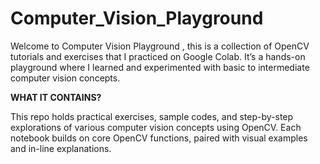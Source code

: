 # Computer_Vision_Playground

Welcome to Computer Vision Playground , this is a collection of OpenCV tutorials and exercises that I practiced on Google Colab. It’s a hands-on playground where I learned and experimented with basic to intermediate computer vision concepts.

**WHAT IT CONTAINS?**

This repo holds practical exercises, sample codes, and step-by-step explorations of various computer vision concepts using OpenCV. Each notebook builds on core OpenCV functions, paired with visual examples and in-line explanations.
